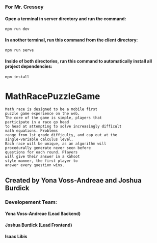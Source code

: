 ### For Mr. Cressey

#### Open a terminal in server directory and run the command:
```
npm run dev
```
#### In another terminal, run this command from the client directory:
```
npm run serve
```
#### Inside of both directories, run this command to automatically install all project dependencies:
```
npm install
```


# MathRacePuzzleGame

```
Math race is designed to be a mobile first 
puzzle game experience on the web. 
The core of the game is simple, players that 
participate in a race go head 
to head at attempting to solve increasingly difficult 
math equations. Problems 
range from 1st grade difficulty, and cap out at the 
single-variable calculus level. 
Each race will be unique, as an algorithm will 
procedurally generate never seen before 
questions for each round. Players 
will give their answer in a Kahoot 
style manner, the first player to 
answer every question wins.
```

## Created by Yona Voss-Andreae and Joshua Burdick

### Developement Team:
#### Yona Voss-Andreae (Lead Backend)
#### Joshua Burdick (Lead Frontend)
#### Isaac Libis

